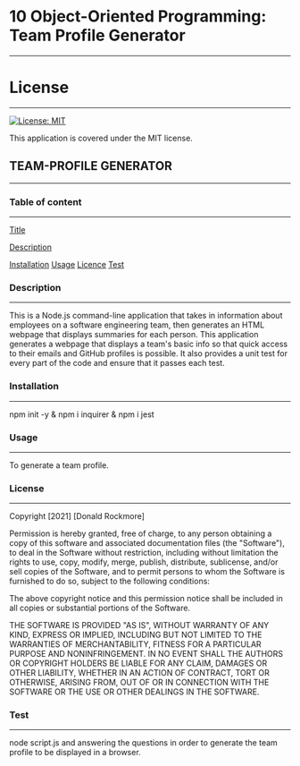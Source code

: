 # 10 Object-Oriented Programming: Team Profile Generator
***

# License
***

[![License: MIT](https://img.shields.io/badge/License-MIT-yellow.svg)](https://opensource.org/licenses/MIT)

This application is covered under the MIT license.

## TEAM-PROFILE GENERATOR
***

### Table of content
***

[Title](#Title"Title")

[Description](#Description"Description")

[Installation](#Installation"Installation")
[Usage](#Usage"Usage")
[Licence](#Licence"Licence")
[Test](#Test"Test")

### Description
***
This is a Node.js command-line application that takes in information about employees on a software engineering team, then generates an HTML webpage that displays summaries for each person. This application generates a webpage that displays a team's basic info so that quick access to their emails and GitHub profiles is possible. It also provides a unit test for every part of the code and ensure that it passes each test.

### Installation
***
npm init -y & npm i inquirer & npm i jest

### Usage 
***
To generate a team profile.

### License
***
Copyright [2021] [Donald Rockmore]

Permission is hereby granted, free of charge, to any person obtaining a copy of this software and associated documentation files (the "Software"), to deal in the Software without restriction, including without limitation the rights to use, copy, modify, merge, publish, distribute, sublicense, and/or sell copies of the Software, and to permit persons to whom the Software is furnished to do so, subject to the following conditions:

The above copyright notice and this permission notice shall be included in all copies or substantial portions of the Software.

THE SOFTWARE IS PROVIDED "AS IS", WITHOUT WARRANTY OF ANY KIND, EXPRESS OR IMPLIED, INCLUDING BUT NOT LIMITED TO THE WARRANTIES OF MERCHANTABILITY, FITNESS FOR A PARTICULAR PURPOSE AND NONINFRINGEMENT. IN NO EVENT SHALL THE AUTHORS OR COPYRIGHT HOLDERS BE LIABLE FOR ANY CLAIM, DAMAGES OR OTHER LIABILITY, WHETHER IN AN ACTION OF CONTRACT, TORT OR OTHERWISE, ARISING FROM, OUT OF OR IN CONNECTION WITH THE SOFTWARE OR THE USE OR OTHER DEALINGS IN THE SOFTWARE.

### Test
***
node script.js and answering the questions in order to generate the team profile to be displayed in a browser.


